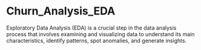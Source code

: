 # Churn_Analysis_EDA
Exploratory Data Analysis (EDA) is a crucial step in the data analysis process that involves examining and visualizing data to understand its main characteristics, identify patterns, spot anomalies, and generate insights. 
